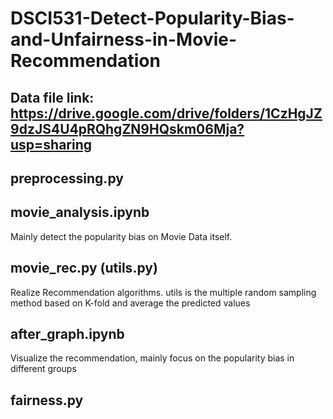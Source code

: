 # DSCI531-Detect-Popularity-Bias-and-Unfairness-in-Movie-Recommendation


## Data file link: https://drive.google.com/drive/folders/1CzHgJZ9dzJS4U4pRQhgZN9HQskm06Mja?usp=sharing

## preprocessing.py

## movie_analysis.ipynb
Mainly detect the popularity bias on Movie Data itself.

## movie_rec.py (utils.py)
Realize Recommendation algorithms. 
utils is the multiple random sampling method based on K-fold and average the predicted values

## after_graph.ipynb
Visualize the recommendation, mainly focus on the popularity bias in different groups

## fairness.py

